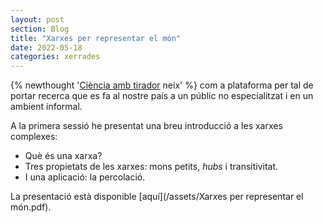 ```yaml
---
layout: post
section: Blog
title: "Xarxes per representar el món"
date: 2022-05-18
categories: xerrades
---
```


{% newthought '[Ciència amb tirador](https://lgalbany.github.io/CaT/) neix' %}
com a plataforma per tal de portar recerca que es fa al nostre país a un públic
no especialitzat i en un ambient informal.

A la primera sessió he presentat una breu introducció a les xarxes complexes:

- Què és una xarxa?
- Tres propietats de les xarxes: mons petits, _hubs_ i transitivitat.
- I una aplicació: la percolació.

La presentació està disponible [aquí](/assets/Xarxes per representar el
món.pdf).
